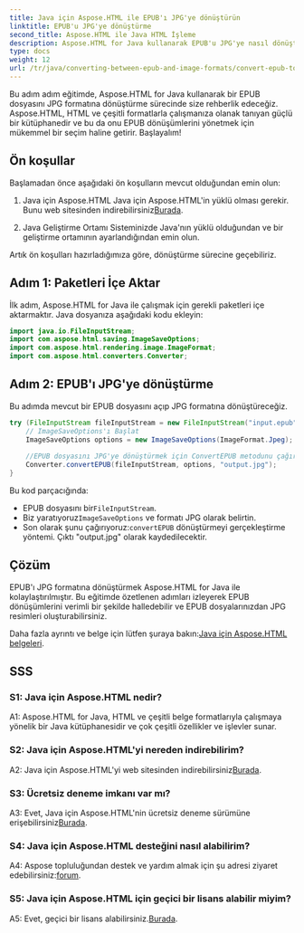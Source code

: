 ```yaml
---
title: Java için Aspose.HTML ile EPUB'ı JPG'ye dönüştürün
linktitle: EPUB'u JPG'ye dönüştürme
second_title: Aspose.HTML ile Java HTML İşleme
description: Aspose.HTML for Java kullanarak EPUB'u JPG'ye nasıl dönüştüreceğinizi öğrenin. Adım adım kılavuzumuzu izleyin ve Aspose.HTML'nin gücünden yararlanın.
type: docs
weight: 12
url: /tr/java/converting-between-epub-and-image-formats/convert-epub-to-jpg/
---
```

Bu adım adım eğitimde, Aspose.HTML for Java kullanarak bir EPUB dosyasını JPG formatına dönüştürme sürecinde size rehberlik edeceğiz. Aspose.HTML, HTML ve çeşitli formatlarla çalışmanıza olanak tanıyan güçlü bir kütüphanedir ve bu da onu EPUB dönüşümlerini yönetmek için mükemmel bir seçim haline getirir. Başlayalım!

## Ön koşullar

Başlamadan önce aşağıdaki ön koşulların mevcut olduğundan emin olun:

1. Java için Aspose.HTML
 Java için Aspose.HTML'in yüklü olması gerekir. Bunu web sitesinden indirebilirsiniz[Burada](https://releases.aspose.com/html/java/).

2. Java Geliştirme Ortamı
Sisteminizde Java'nın yüklü olduğundan ve bir geliştirme ortamının ayarlandığından emin olun.

Artık ön koşulları hazırladığımıza göre, dönüştürme sürecine geçebiliriz.

## Adım 1: Paketleri İçe Aktar

İlk adım, Aspose.HTML for Java ile çalışmak için gerekli paketleri içe aktarmaktır. Java dosyanıza aşağıdaki kodu ekleyin:

```java
import java.io.FileInputStream;
import com.aspose.html.saving.ImageSaveOptions;
import com.aspose.html.rendering.image.ImageFormat;
import com.aspose.html.converters.Converter;
```

## Adım 2: EPUB'ı JPG'ye dönüştürme

Bu adımda mevcut bir EPUB dosyasını açıp JPG formatına dönüştüreceğiz.

```java
try (FileInputStream fileInputStream = new FileInputStream("input.epub")) {
    // ImageSaveOptions'ı Başlat
    ImageSaveOptions options = new ImageSaveOptions(ImageFormat.Jpeg);
    
    //EPUB dosyasını JPG'ye dönüştürmek için ConvertEPUB metodunu çağırın.
    Converter.convertEPUB(fileInputStream, options, "output.jpg");
}
```

Bu kod parçacığında:

-  EPUB dosyasını bir`FileInputStream`.
-  Biz yaratıyoruz`ImageSaveOptions` ve formatı JPG olarak belirtin.
-  Son olarak şunu çağırıyoruz:`convertEPUB` dönüştürmeyi gerçekleştirme yöntemi. Çıktı "output.jpg" olarak kaydedilecektir.

## Çözüm

EPUB'ı JPG formatına dönüştürmek Aspose.HTML for Java ile kolaylaştırılmıştır. Bu eğitimde özetlenen adımları izleyerek EPUB dönüşümlerini verimli bir şekilde halledebilir ve EPUB dosyalarınızdan JPG resimleri oluşturabilirsiniz.

 Daha fazla ayrıntı ve belge için lütfen şuraya bakın:[Java için Aspose.HTML belgeleri](https://reference.aspose.com/html/java/).

## SSS

### S1: Java için Aspose.HTML nedir?

A1: Aspose.HTML for Java, HTML ve çeşitli belge formatlarıyla çalışmaya yönelik bir Java kütüphanesidir ve çok çeşitli özellikler ve işlevler sunar.

### S2: Java için Aspose.HTML'yi nereden indirebilirim?

 A2: Java için Aspose.HTML'yi web sitesinden indirebilirsiniz[Burada](https://releases.aspose.com/html/java/).

### S3: Ücretsiz deneme imkanı var mı?

 A3: Evet, Java için Aspose.HTML'nin ücretsiz deneme sürümüne erişebilirsiniz[Burada](https://releases.aspose.com/).

### S4: Java için Aspose.HTML desteğini nasıl alabilirim?

 A4: Aspose topluluğundan destek ve yardım almak için şu adresi ziyaret edebilirsiniz:[forum](https://forum.aspose.com/).

### S5: Java için Aspose.HTML için geçici bir lisans alabilir miyim?

A5: Evet, geçici bir lisans alabilirsiniz.[Burada](https://purchase.aspose.com/temporary-license/).
